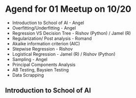 # Agend for 01 Meetup on 10/20

* Introduction to School of AI - Angel
* Overfitting/Underfitting - Angel
* Regression VS Decision Tree - Rishov (Python) / Jamel (R) 
* Regularization/ Post analysis - Romand 
* Akaike information criterion (AIC)
* Stepwise Regression - Rishov
* Logistical Regression - Jamel (R) / Rishov (Python) 
* Sampling - Angel
* Principal Components Analysis
* AB Testing, Baysien Testing
* Data Scrapping

## Introduction to School of AI
